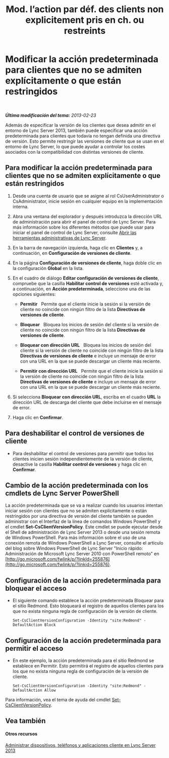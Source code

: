﻿---
title: "Mod. l’action par déf. des clients non explicitement pris en ch. ou restreints"
TOCTitle: "Mod. l’action par déf. des clients non explicitement pris en ch. ou restreints"
ms:assetid: 548dd0f5-62fe-4c3f-8952-2b9fd4c5fff3
ms:mtpsurl: https://technet.microsoft.com/es-es/library/Gg520994(v=OCS.15)
ms:contentKeyID: 48275287
ms.date: 01/07/2017
mtps_version: v=OCS.15
ms.translationtype: HT
---

# Modificar la acción predeterminada para clientes que no se admiten explícitamente o que están restringidos

 

_**Última modificación del tema:** 2013-02-23_

Además de especificar la versión de los clientes que desea admitir en el entorno de Lync Server 2013, también puede especificar una acción predeterminada para clientes que todavía no tengan definida una directiva de versión. Esto permite restringir las versiones de cliente que se usan en el entorno de Lync Server, lo que puede ayudar a controlar los costes asociados con la compatibilidad con distintas versiones de cliente.

## Para modificar la acción predeterminada para clientes que no se admiten explícitamente o que están restringidos

1.  Desde una cuenta de usuario que se asigne al rol CsUserAdministrator o CsAdministrator, inicie sesión en cualquier equipo en la implementación interna.

2.  Abra una ventana del explorador y después introduzca la dirección URL de administración para abrir el panel de control de Lync Server. Para más información sobre los diferentes métodos que puede usar para iniciar el panel de control de Lync Server, consulte [Abrir las herramientas administrativas de Lync Server](lync-server-2013-open-lync-server-administrative-tools.md).

3.  En la barra de navegación izquierda, haga clic en **Clientes** y, a continuación, en **Configuración de versiones de cliente**.

4.  En la página **Configuración de versiones de cliente**, haga doble clic en la configuración **Global** en la lista.

5.  En el cuadro de diálogo **Editar configuración de versiones de cliente**, compruebe que la casilla **Habilitar control de versiones** esté activada y, a continuación, en **Acción predeterminada**, seleccione una de las opciones siguientes:
    
      - **Permitir**   Permite que el cliente inicie la sesión si la versión de cliente no coincide con ningún filtro de la lista **Directivas de versiones de cliente**.
    
      - **Bloquear**   Bloquea los inicios de sesión del cliente si la versión de cliente no coincide con ningún filtro de la lista **Directivas de versiones de cliente**.
    
      - **Bloquear con dirección URL**   Bloquea los inicios de sesión del cliente si la versión de cliente no coincide con ningún filtro de la lista **Directivas de versiones de cliente** e incluye un mensaje de error con una URL en la que se puede descargar un cliente más reciente.
    
      - **Permitir con dirección URL**   Permite que el cliente inicie la sesión si la versión de cliente no coincide con ningún filtro de la lista **Directivas de versiones de cliente** e incluye un mensaje de error con una URL en la que se puede descargar un cliente más reciente.

6.  Si selecciona **Bloquear con dirección URL**, escriba en el cuadro **URL** la dirección URL de descarga del cliente que debe incluirse en el mensaje de error.

7.  Haga clic en **Confirmar**.

## Para deshabilitar el control de versiones de cliente

  - Para deshabilitar el control de versiones para permitir que todos los clientes inicien sesión independientemente de la versión de cliente, desactive la casilla **Habilitar control de versiones** y haga clic en **Confirmar**.

## Cambio de la acción predeterminada con los cmdlets de Lync Server PowerShell

La acción predeterminada que se va a realizar cuando los usuarios intentan iniciar sesión con clientes que no se admiten explícitamente o están restringidos por una directiva de versión del cliente también se pueden administrar con el Interfaz de la línea de comandos Windows PowerShell y el cmdlet **Set-CsClientVersionPolicy**. Este cmdlet se puede ejecutar desde el Shell de administración de Lync Server 2013 o desde una sesión remota de Windows PowerShell. Para más información sobre el uso de una conexión remota de Windows PowerShell a Lync Server, consulte el artículo del blog sobre Windows PowerShell de Lync Server "Inicio rápido: Administración de Microsoft Lync Server 2010 con PowerShell remoto" en [http://go.microsoft.com/fwlink/p/?linkId=255876](http://go.microsoft.com/fwlink/p/?linkid=255876).

## Configuración de la acción predeterminada para bloquear el acceso

  - El siguiente comando establece la acción predeterminada Bloquear para el sitio Redmond. Esto bloqueará el registro de aquellos clientes para los que no exista ninguna regla de configuración de la versión de cliente.
    
        Set-CsClientVersionConfiguration -Identity "site:Redmond" -DefaultAction Block

## Configuración de la acción predeterminada para permitir el acceso

  - En este ejemplo, la acción predeterminada para el sitio Redmond se establece en Permitir. Esto permitirá el registro de aquellos clientes para los que no exista ninguna regla de configuración de la versión de cliente.
    
        Set-CsClientVersionConfiguration -Identity "site:Redmond" -DefaultAction Allow

Para información, vea el tema de ayuda del cmdlet [Set-CsClientVersionPolicy](https://docs.microsoft.com/en-us/powershell/module/skype/Set-CsClientVersionPolicy).

## Vea también

#### Otros recursos

[Administrar dispositivos, teléfonos y aplicaciones cliente en Lync Server 2013](lync-server-2013-managing-devices-phones-and-client-applications.md)

